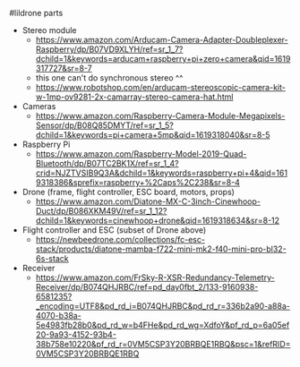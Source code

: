 #lildrone parts

- Stereo module
  -  https://www.amazon.com/Arducam-Camera-Adapter-Doubleplexer-Raspberry/dp/B07VD9XLYH/ref=sr_1_7?dchild=1&keywords=arducam+raspberry+pi+zero+camera&qid=1619317727&sr=8-7
    - this one can't do synchronous stereo ^^
  - https://www.robotshop.com/en/arducam-stereoscopic-camera-kit-w-1mp-ov9281-2x-camarray-stereo-camera-hat.html
- Cameras
  - https://www.amazon.com/Raspberry-Camera-Module-Megapixels-Sensor/dp/B08Q85DMYT/ref=sr_1_5?dchild=1&keywords=pi+camera+5mp&qid=1619318040&sr=8-5
- Raspberry Pi
  - https://www.amazon.com/Raspberry-Model-2019-Quad-Bluetooth/dp/B07TC2BK1X/ref=sr_1_4?crid=NJZTVSIB9Q3A&dchild=1&keywords=raspberry+pi+4&qid=1619318386&sprefix=raspberry+%2Caps%2C238&sr=8-4
- Drone (frame, flight controller, ESC board, motors, props)
  - https://www.amazon.com/Diatone-MX-C-3inch-Cinewhoop-Duct/dp/B086XKM49V/ref=sr_1_12?dchild=1&keywords=cinewhoop+drone&qid=1619318634&sr=8-12
- Flight controller and ESC (subset of Drone above)
  - https://newbeedrone.com/collections/fc-esc-stack/products/diatone-mamba-f722-mini-mk2-f40-mini-pro-bl32-6s-stack
- Receiver
  - https://www.amazon.com/FrSky-R-XSR-Redundancy-Telemetry-Receiver/dp/B074QHJRBC/ref=pd_day0fbt_2/133-9160938-6581235?_encoding=UTF8&pd_rd_i=B074QHJRBC&pd_rd_r=336b2a90-a88a-4070-b38a-5e4983fb28b0&pd_rd_w=b4FHe&pd_rd_wg=XdfoY&pf_rd_p=6a05ef20-9a93-4152-93b4-38b758e10220&pf_rd_r=0VM5CSP3Y20BRBQE1RBQ&psc=1&refRID=0VM5CSP3Y20BRBQE1RBQ
  
